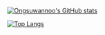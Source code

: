 [![Ongsuwannoo's GitHub stats](https://github-readme-stats-git-master-ongsuwannoo.vercel.app/api?username=ongsuwannoo&theme=ocean_dark)](https://github-readme-stats-git-master-ongsuwannoo.vercel.app)

[![Top Langs](https://github-readme-stats-git-master-ongsuwannoo.vercel.app/api/top-langs/?username=ongsuwannoo)](https://github-readme-stats-ongsuwannoo.vercel.app)
